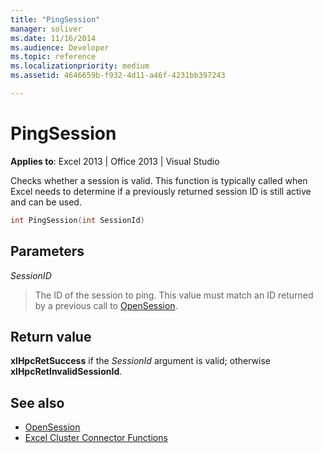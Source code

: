 ```yaml
---
title: "PingSession"
manager: soliver
ms.date: 11/16/2014
ms.audience: Developer
ms.topic: reference
ms.localizationpriority: medium
ms.assetid: 4646659b-f932-4d11-a46f-4231bb397243

---
```


# PingSession

**Applies to**: Excel 2013 | Office 2013 | Visual Studio 
  
Checks whether a session is valid. This function is typically called when Excel needs to determine if a previously returned session ID is still active and can be used.
  
```cpp
int PingSession(int SessionId)
```

## Parameters

_SessionID_
  
> The ID of the session to ping. This value must match an ID returned by a previous call to [OpenSession](opensession.md).
    
## Return value

**xlHpcRetSuccess** if the _SessionId_ argument is valid; otherwise **xlHpcRetInvalidSessionId**.
  
## See also

- [OpenSession](opensession.md)
- [Excel Cluster Connector Functions](excel-cluster-connector-functions.md)

